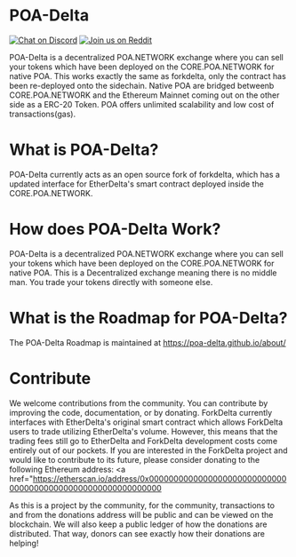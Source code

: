 # POA-Delta
[![Chat on Discord](https://img.shields.io/badge/chat-on%20discord-7289da.svg)](https://poa-delta.github.io/)
[![Join us on Reddit](https://img.shields.io/badge/reddit-ForkDelta-red.svg)](https://poa-delta.github.io/)

POA-Delta is a decentralized POA.NETWORK exchange where you can sell your tokens which have been deployed on the CORE.POA.NETWORK for native POA. This works exactly the same as forkdelta, only the contract has been re-deployed onto the sidechain. Native POA are bridged betweenb CORE.POA.NETWORK and the Ethereum Mainnet coming out on the other side as a ERC-20 Token. POA offers unlimited scalability and low cost of transactions(gas). 


# What is POA-Delta?
POA-Delta currently acts as an open source fork of forkdelta, which has a updated interface for EtherDelta's smart contract deployed inside the CORE.POA.NETWORK.


# How does POA-Delta Work?
POA-Delta is a decentralized POA.NETWORK exchange where you can sell your tokens which have been deployed on the CORE.POA.NETWORK for native POA. This is a Decentralized exchange meaning there is no middle man. You trade your tokens directly with someone else. 


# What is the Roadmap for POA-Delta?
The POA-Delta Roadmap is maintained at https://poa-delta.github.io/about/


# Contribute
We welcome contributions from the community. You can contribute by improving the code, documentation, or by donating. 
ForkDelta currently interfaces with EtherDelta's original smart contract which allows ForkDelta users to trade utilizing EtherDelta's volume. However, this means that the trading fees still go to EtherDelta and ForkDelta development costs come entirely out of our pockets. If you are interested in the ForkDelta project and would like to contribute to its future, please consider donating to the following Ethereum address: <a href="https://etherscan.io/address/0x00000000000000000000000000000000000000000000000000000000000</a>

As this is a project by the community, for the community, transactions to and from the donations address will be public and can be viewed on the blockchain. We will also keep a public ledger of how the donations are distributed. That way, donors can see exactly how their donations are helping!
